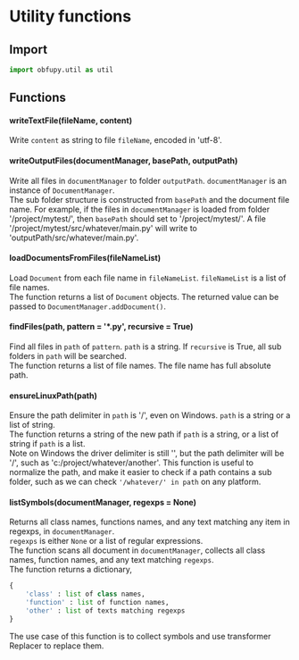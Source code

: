 # Utility functions

## Import

```python
import obfupy.util as util
```

## Functions

#### writeTextFile(fileName, content)

Write `content` as string to file `fileName`, encoded in 'utf-8'.

#### writeOutputFiles(documentManager, basePath, outputPath)

Write all files in `documentManager` to folder `outputPath`. `documentManager` is an instance of `DocumentManager`.  
The sub folder structure is constructed from `basePath` and the document file name. For example, if the files in `documentManager` is loaded from folder '/project/mytest/', then `basePath` should set to '/project/mytest/'. A file '/project/mytest/src/whatever/main.py' will write to 'outputPath/src/whatever/main.py'.

#### loadDocumentsFromFiles(fileNameList)

Load `Document` from each file name in `fileNameList`. `fileNameList` is a list of file names.  
The function returns a list of `Document` objects. The returned value can be passed to `DocumentManager.addDocument()`.

#### findFiles(path, pattern = '*.py', recursive = True)

Find all files in `path` of `pattern`. `path` is a string. If `recursive` is True, all sub folders in `path` will be searched.  
The function returns a list of file names. The file name has full absolute path.

#### ensureLinuxPath(path)

Ensure the path delimiter in `path` is '/', even on Windows. `path` is a string or a list of string.  
The function returns a string of the new path if `path` is a string, or a list of string if `path` is a list.  
Note on Windows the driver delimiter is still '\', but the path delimiter will be '/', such as 'c:\/project/whatever/another'.
This function is useful to normalize the path, and make it easier to check if a path contains a sub folder,
such as we can check `'/whatever/' in path` on any platform.

#### listSymbols(documentManager, regexps = None)

Returns all class names, functions names, and any text matching any item in regexps, in `documentManager`.  
`regexps` is either `None` or a list of regular expressions.  
The function scans all document in `documentManager`, collects all class names, function names, and any text matching `regexps`.  
The function returns a dictionary,  
```python
{
    'class' : list of class names,
    'function' : list of function names,
    'other' : list of texts matching regexps
}
```
The use case of this function is to collect symbols and use transformer Replacer to replace them.
